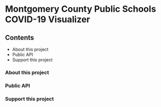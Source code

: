 # Montgomery County Public Schools COVID-19 Visualizer
## Contents
- About this project
- Public API
- Support this project

### About this project

### Public API

### Support this project
